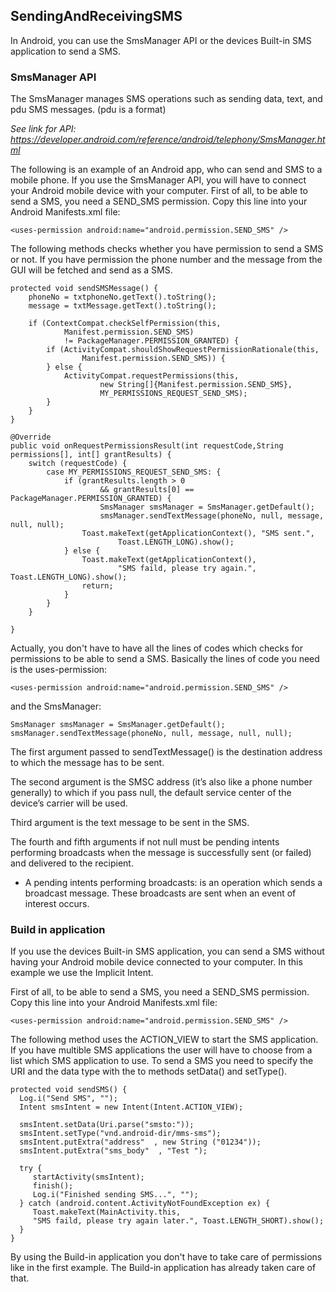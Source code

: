 ## SendingAndReceivingSMS

In Android, you can use the SmsManager API or the devices Built-in SMS application to send a SMS.

### SmsManager API

The SmsManager manages SMS operations such as sending data, text, and pdu SMS messages. (pdu is a format)

 *See link for API: https://developer.android.com/reference/android/telephony/SmsManager.html*
 
The following is an example of an Android app, who can send and SMS to a mobile phone.
If you use the SmsManager API, you will have to connect your Android mobile device with your computer.
First of all, to be able to send a SMS, you need a  SEND_SMS permission.
Copy this line into your Android Manifests.xml file:

    <uses-permission android:name="android.permission.SEND_SMS" />
    

The following methods checks whether you have permission to send a SMS or not. If you have permission the phone number and the message from the GUI will be fetched and send as a SMS.


    protected void sendSMSMessage() {
        phoneNo = txtphoneNo.getText().toString();
        message = txtMessage.getText().toString();

        if (ContextCompat.checkSelfPermission(this,
                Manifest.permission.SEND_SMS)
                != PackageManager.PERMISSION_GRANTED) {
            if (ActivityCompat.shouldShowRequestPermissionRationale(this,
                    Manifest.permission.SEND_SMS)) {
            } else {
                ActivityCompat.requestPermissions(this,
                        new String[]{Manifest.permission.SEND_SMS},
                        MY_PERMISSIONS_REQUEST_SEND_SMS);
            }
        }
    }

    @Override
    public void onRequestPermissionsResult(int requestCode,String permissions[], int[] grantResults) {
        switch (requestCode) {
            case MY_PERMISSIONS_REQUEST_SEND_SMS: {
                if (grantResults.length > 0
                        && grantResults[0] == PackageManager.PERMISSION_GRANTED) {
                        SmsManager smsManager = SmsManager.getDefault();
                        smsManager.sendTextMessage(phoneNo, null, message, null, null);
                    Toast.makeText(getApplicationContext(), "SMS sent.",
                            Toast.LENGTH_LONG).show();
                } else {
                    Toast.makeText(getApplicationContext(),
                            "SMS faild, please try again.", Toast.LENGTH_LONG).show();
                    return;
                }
            }
        }

    }
    
Actually, you don't have to have all the lines of codes which checks for permissions to be able to send a SMS. 
Basically the lines of code you need is the uses-permission:

    <uses-permission android:name="android.permission.SEND_SMS" />

and the SmsManager:

    SmsManager smsManager = SmsManager.getDefault();
    smsManager.sendTextMessage(phoneNo, null, message, null, null);

The first argument passed to sendTextMessage() is the destination address to which the message has to be sent.

The second argument is the SMSC address (it’s also like a phone number generally) to which if you pass null, the default service center of the device’s carrier will be used.

Third argument is the text message to be sent in the SMS. 

The fourth and fifth arguments if not null must be pending intents performing broadcasts when the message is successfully sent (or failed) and delivered to the recipient.

* A pending intents performing broadcasts: is an operation which sends a broadcast message. These broadcasts are sent when an event of interest occurs.

### Build in application
If you use the devices Built-in SMS application, you can send a SMS without having your Android mobile device connected to your computer. In this example we use the Implicit Intent.

First of all, to be able to send a SMS, you need a SEND_SMS permission.
Copy this line into your Android Manifests.xml file:

    <uses-permission android:name="android.permission.SEND_SMS" />

The following method uses the ACTION_VIEW to start the SMS application. If you have multible SMS applications the user will have to choose from a list which SMS application to use. To send a SMS you need to specify the URI and the data type with the to methods setData() and setType(). 

    protected void sendSMS() {
      Log.i("Send SMS", "");
      Intent smsIntent = new Intent(Intent.ACTION_VIEW);
      
      smsIntent.setData(Uri.parse("smsto:"));
      smsIntent.setType("vnd.android-dir/mms-sms");
      smsIntent.putExtra("address"  , new String ("01234"));
      smsIntent.putExtra("sms_body"  , "Test ");
      
      try {
         startActivity(smsIntent);
         finish();
         Log.i("Finished sending SMS...", "");
      } catch (android.content.ActivityNotFoundException ex) {
         Toast.makeText(MainActivity.this, 
         "SMS faild, please try again later.", Toast.LENGTH_SHORT).show();
      }
    }

By using the Build-in application you don't have to take care of permissions like in the first example. The Build-in application has already taken care of that.
